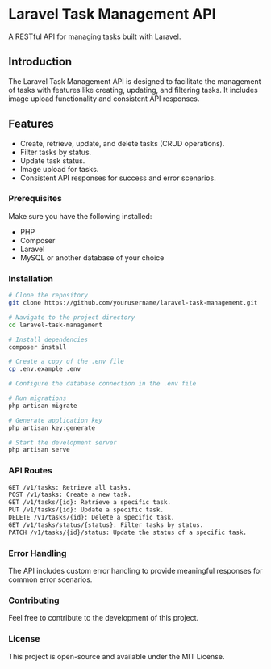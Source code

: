 # Laravel Task Management API

A RESTful API for managing tasks built with Laravel.



## Introduction

The Laravel Task Management API is designed to facilitate the management of tasks with features like creating, updating, and filtering tasks. It includes image upload functionality and consistent API responses.

## Features

- Create, retrieve, update, and delete tasks (CRUD operations).
- Filter tasks by status.
- Update task status.
- Image upload for tasks.
- Consistent API responses for success and error scenarios.


### Prerequisites

Make sure you have the following installed:

- PHP
- Composer
- Laravel
- MySQL or another database of your choice

### Installation

```bash
# Clone the repository
git clone https://github.com/yourusername/laravel-task-management.git

# Navigate to the project directory
cd laravel-task-management

# Install dependencies
composer install

# Create a copy of the .env file
cp .env.example .env

# Configure the database connection in the .env file

# Run migrations
php artisan migrate

# Generate application key
php artisan key:generate

# Start the development server
php artisan serve

```

### API Routes
```bash
GET /v1/tasks: Retrieve all tasks.
POST /v1/tasks: Create a new task.
GET /v1/tasks/{id}: Retrieve a specific task.
PUT /v1/tasks/{id}: Update a specific task.
DELETE /v1/tasks/{id}: Delete a specific task.
GET /v1/tasks/status/{status}: Filter tasks by status.
PATCH /v1/tasks/{id}/status: Update the status of a specific task.
```

### Error Handling
The API includes custom error handling to provide meaningful responses for common error scenarios.

### Contributing
Feel free to contribute to the development of this project.

### License
This project is open-source and available under the MIT License.